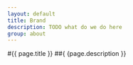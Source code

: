 ```yaml
---
layout: default
title: Brand
description: TODO what do we do here
group: about
---
```


#{{ page.title }}
##{ {page.description }}